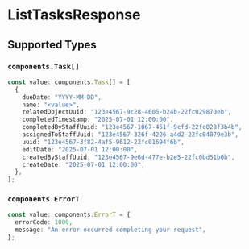 # ListTasksResponse


## Supported Types

### `components.Task[]`

```typescript
const value: components.Task[] = [
  {
    dueDate: "YYYY-MM-DD",
    name: "<value>",
    relatedObjectUuid: "123e4567-9c28-4605-b24b-22fc029870eb",
    completedTimestamp: "2025-07-01 12:00:00",
    completedByStaffUuid: "123e4567-1067-451f-9cfd-22fc028f3b4b",
    assignedToStaffUuid: "123e4567-326f-4226-a4d2-22fc04079e3b",
    uuid: "123e4567-3f82-4af5-9612-22fc01694f6b",
    editDate: "2025-07-01 12:00:00",
    createdByStaffUuid: "123e4567-9e6d-477e-b2e5-22fc0bd51b0b",
    createDate: "2025-07-01 12:00:00",
  },
];
```

### `components.ErrorT`

```typescript
const value: components.ErrorT = {
  errorCode: 1000,
  message: "An error occurred completing your request",
};
```

